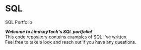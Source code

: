 # SQL
SQL Portfolio

***Welcome to LindsayTech's SQL portfolio!*** 
<br />This code repository contains examples of SQL I've written. 
<br />Feel free to take a look and reach out if you have any questions.
